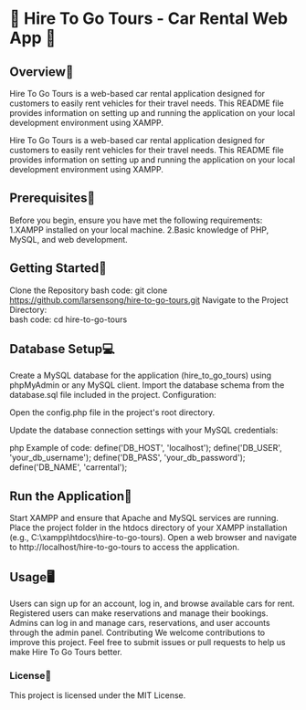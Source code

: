<html>
         <h1>🚗 Hire To Go Tours - Car Rental Web App 🚙</h1>

   <h2>Overview🔖</h2>

Hire To Go Tours is a web-based car rental application designed for customers to easily rent vehicles for their travel needs. This README file provides information on setting up and running the application on your local development environment using XAMPP.


Hire To Go Tours is a web-based car rental application designed for customers to easily rent vehicles for their travel needs. This README file provides information on setting up and running the application on your local development environment using XAMPP.


   <h2> Prerequisites🧠</h2>

Before you begin, ensure you have met the following requirements:
1.XAMPP installed on your local machine.
2.Basic knowledge of PHP, MySQL, and web development.

   <h2> Getting Started🧰</h2>
 
Clone the Repository
  bash code:
git clone https://github.com/larsensong/hire-to-go-tours.git
Navigate to the Project Directory:    
 bash code:
cd hire-to-go-tours

 <h2> Database Setup💻</h2>

Create a MySQL database for the application (hire_to_go_tours) using phpMyAdmin or any MySQL client.
Import the database schema from the database.sql file included in the project.
Configuration:

Open the config.php file in the project's root directory.

Update the database connection settings with your MySQL credentials:

 php
Example of code:
define('DB_HOST', 'localhost');
define('DB_USER', 'your_db_username');
define('DB_PASS', 'your_db_password');
define('DB_NAME', 'carrental');

 <h2>Run the Application🏃</h2>

Start XAMPP and ensure that Apache and MySQL services are running.
Place the project folder in the htdocs directory of your XAMPP installation (e.g., C:\xampp\htdocs\hire-to-go-tours).
Open a web browser and navigate to http://localhost/hire-to-go-tours to access the application.


   <h2> Usage🖥️</h2>
Users can sign up for an account, log in, and browse available cars for rent.
Registered users can make reservations and manage their bookings.
Admins can log in and manage cars, reservations, and user accounts through the admin panel.
Contributing
We welcome contributions to improve this project. Feel free to submit issues or pull requests to help us make Hire To Go Tours better.

 <h3> License📰</h3>
This project is licensed under the MIT License.

</html>
